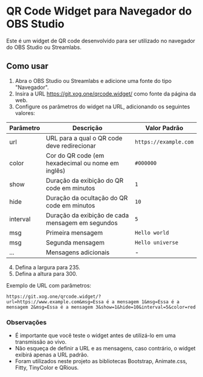 # QR Code Widget para Navegador do OBS Studio

Este é um widget de QR code desenvolvido para ser utilizado no navegador do OBS Studio ou Streamlabs.

## Como usar

1. Abra o OBS Studio ou Streamlabs e adicione uma fonte do tipo "Navegador".
2. Insira a URL https://git.xog.one/qrcode.widget/ como fonte da página da web.
3. Configure os parâmetros do widget na URL, adicionando os seguintes valores:

| Parâmetro | Descrição                                         | Valor Padrão          |
| --------- | ------------------------------------------------- | --------------------- |
| url       | URL para a qual o QR code deve redirecionar       | `https://example.com` |
| color     | Cor do QR code (em hexadecimal ou nome em inglês) | `#000000`             |
| show      | Duração da exibição do QR code em minutos         | `1`                   |
| hide      | Duração da ocultação do QR code em minutos        | `10`                  |
| interval  | Duração da exibição de cada mensagem em segundos  | `5`                   |
| msg       | Primeira mensagem                                 | `Hello world`         |
| msg       | Segunda mensagem                                  | `Hello universe`      |
| ...       | Mensagens adicionais                              | -                     |

4. Defina a largura para 235.
5. Defina a altura para 300.

Exemplo de URL com parâmetros:

`https://git.xog.one/qrcode.widget/?url=https://www.example.com&msg=Essa é a mensagem 1&msg=Essa é a mensagem 2&msg=Essa é a mensagem 3&show=1&hide=10&interval=5&color=red`

### Observações

- É importante que você teste o widget antes de utilizá-lo em uma transmissão ao vivo.
- Não esqueça de definir a URL e as mensagens, caso contrário, o widget exibirá apenas a URL padrão.
- Foram utilizados neste projeto as bibliotecas Bootstrap, Animate.css, Fitty, TinyColor e QRious.

